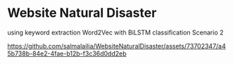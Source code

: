 # Website Natural Disaster
using keyword extraction Word2Vec with BiLSTM classification Scenario 2

https://github.com/salmalailia/WebsiteNaturalDisaster/assets/73702347/a45b738b-84e2-4fae-b12b-f3c36d0dd2eb
